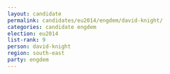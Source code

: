 ```yaml
---
layout: candidate
permalink: candidates/eu2014/engdem/david-knight/
categories: candidate engdem
election: eu2014
list-rank: 9
person: david-knight
region: south-east
party: engdem
---
```

